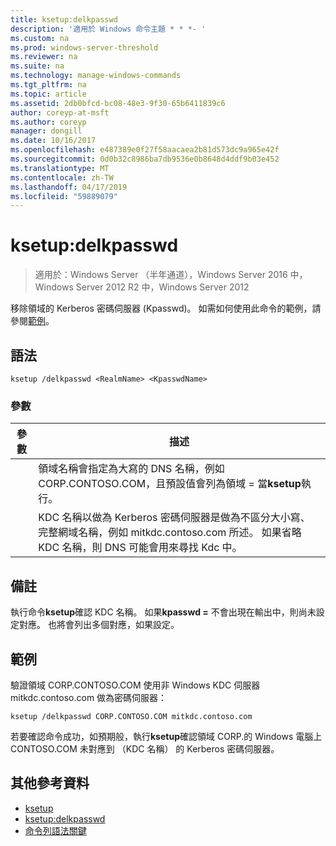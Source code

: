 ```yaml
---
title: ksetup:delkpasswd
description: '適用於 Windows 命令主題 * * *- '
ms.custom: na
ms.prod: windows-server-threshold
ms.reviewer: na
ms.suite: na
ms.technology: manage-windows-commands
ms.tgt_pltfrm: na
ms.topic: article
ms.assetid: 2db0bfcd-bc08-48e3-9f30-65b6411839c6
author: coreyp-at-msft
ms.author: coreyp
manager: dongill
ms.date: 10/16/2017
ms.openlocfilehash: e487389e0f27f58aacaea2b81d573dc9a965e42f
ms.sourcegitcommit: 0d0b32c8986ba7db9536e0b8648d4ddf9b03e452
ms.translationtype: MT
ms.contentlocale: zh-TW
ms.lasthandoff: 04/17/2019
ms.locfileid: "59889079"
---
```

# <a name="ksetupdelkpasswd"></a>ksetup:delkpasswd

>適用於：Windows Server （半年通道），Windows Server 2016 中，Windows Server 2012 R2 中，Windows Server 2012

移除領域的 Kerberos 密碼伺服器 (Kpasswd)。 如需如何使用此命令的範例，請參閱[範例](#BKMK_Examples)。
## <a name="syntax"></a>語法
```
ksetup /delkpasswd <RealmName> <KpasswdName>
```
### <a name="parameters"></a>參數
|參數|描述|
|-------|--------|
|<RealmName>|領域名稱會指定為大寫的 DNS 名稱，例如 CORP.CONTOSO.COM，且預設值會列為領域 = 當**ksetup**執行。|
|<KpasswdName>|KDC 名稱以做為 Kerberos 密碼伺服器是做為不區分大小寫、 完整網域名稱，例如 mitkdc.contoso.com 所述。 如果省略 KDC 名稱，則 DNS 可能會用來尋找 Kdc 中。|
## <a name="remarks"></a>備註
執行命令**ksetup**確認 KDC 名稱。 如果**kpasswd =** 不會出現在輸出中，則尚未設定對應。 也將會列出多個對應，如果設定。
## <a name="BKMK_Examples"></a>範例
驗證領域 CORP.CONTOSO.COM 使用非 Windows KDC 伺服器 mitkdc.contoso.com 做為密碼伺服器：
```
ksetup /delkpasswd CORP.CONTOSO.COM mitkdc.contoso.com
```
若要確認命令成功，如預期般，執行**ksetup**確認領域 CORP.的 Windows 電腦上CONTOSO.COM 未對應到 （KDC 名稱） 的 Kerberos 密碼伺服器。
## <a name="additional-references"></a>其他參考資料
-   [ksetup](ksetup.md)
-   [ksetup:delkpasswd](ksetup-delkpasswd.md)
-   [命令列語法關鍵](command-line-syntax-key.md)

